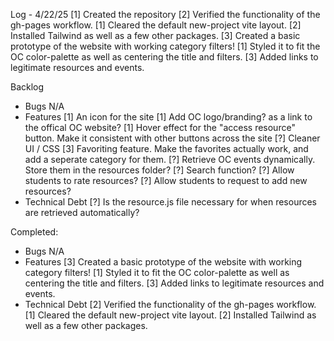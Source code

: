 Log - 4/22/25
    [1] Created the repository
    [2] Verified the functionality of the gh-pages workflow.
    [1] Cleared the default new-project vite layout.
    [2] Installed Tailwind as well as a few other packages.
    [3] Created a basic prototype of the website with working category filters!
    [1] Styled it to fit the OC color-palette as well as centering the title and filters.
    [3] Added links to legitimate resources and events.


Backlog
- Bugs
    N/A
- Features
    [1] An icon for the site
    [1] Add OC logo/branding? as a link to the offical OC website?
    [1] Hover effect for the "access resource" button. Make it consistent with other buttons across the site
    [?] Cleaner UI / CSS
    [3] Favoriting feature. Make the favorites actually work, and add a seperate category for them.
    [?] Retrieve OC events dynamically. Store them in the resources folder?
    [?] Search function?
    [?] Allow students to rate resources?
    [?] Allow students to request to add new resources?
- Technical Debt
    [?] Is the resource.js file necessary for when resources are retrieved automatically?


Completed: 
- Bugs
    N/A
- Features
    [3] Created a basic prototype of the website with working category filters!
    [1] Styled it to fit the OC color-palette as well as centering the title and filters.
    [3] Added links to legitimate resources and events.
- Technical Debt
    [2] Verified the functionality of the gh-pages workflow.
    [1] Cleared the default new-project vite layout.
    [2] Installed Tailwind as well as a few other packages.